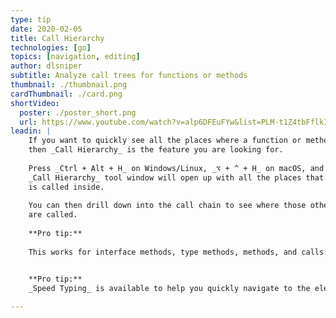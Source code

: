 ```yaml
---
type: tip
date: 2020-02-05
title: Call Hierarchy
technologies: [go]
topics: [navigation, editing]
author: dlsniper
subtitle: Analyze call trees for functions or methods 
thumbnail: ./thumbnail.png
cardThumbnail: ./card.png
shortVideo:
  poster: ./poster_short.png
  url: https://www.youtube.com/watch?v=alp6DFEuFYw&list=PLM-t1Z4tbFflkIOaap4P-BV30ZrZwrDld&index=18
leadin: |
    If you want to quickly see all the places where a function or method is used,
    then _Call Hierarchy_ is the feature you are looking for.
    
    Press _Ctrl + Alt + H_ on Windows/Linux, _⌥ + ^ + H_ on macOS, and the 
    _Call Hierarchy_ tool window will open up with all the places that the function
    is called inside.
    
    You can then drill down into the call chain to see where those other functions
    are called.
    
    **Pro tip:**
    
    This works for interface methods, type methods, methods, and calls.


    **Pro tip:**
    _Speed Typing_ is available to help you quickly navigate to the element you need.
    
---
```

